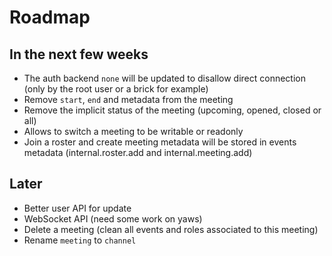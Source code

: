 # Roadmap

## In the next few weeks

* The auth backend `none` will be updated to disallow direct connection (only by the root user or a brick for example)
* Remove `start`, `end` and metadata from the meeting
* Remove the implicit status of the meeting (upcoming, opened, closed or all)
* Allows to switch a meeting to be writable or readonly
* Join a roster and create meeting metadata will be stored in events metadata (internal.roster.add and internal.meeting.add)

## Later

* Better user API for update
* WebSocket API (need some work on yaws)
* Delete a meeting (clean all events and roles associated to this meeting)
* Rename `meeting` to `channel`
